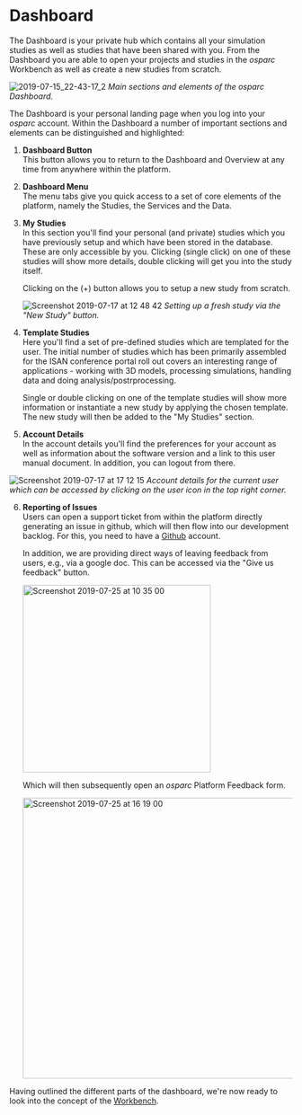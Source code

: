 # Dashboard

The Dashboard is your private hub which contains all your simulation studies as well as studies that have been shared with you. From the Dashboard you are able to open your projects and studies in the *osparc* Workbench as well as create a new studies from scratch.

![2019-07-15_22-43-17_2](https://user-images.githubusercontent.com/32800795/61254539-19ecde00-a765-11e9-8b3d-aa17d580fbce.jpeg)
*Main sections and elements of the *osparc* Dashboard.*

The Dashboard is your personal landing page when you log into your *osparc* account. Within the Dashboard a number of important sections and elements can be distinguished and highlighted:

1. **Dashboard Button** <br/>
   This button allows you to return to the Dashboard and Overview at any time from anywhere within the platform.

2. **Dashboard Menu** <br/>
   The menu tabs give you quick access to a set of core elements of the platform, namely the Studies, the Services and the Data.

3. **My Studies** <br/>
   In this section you'll find your personal (and private) studies which you have previously setup and which have been stored in the database. These are only accessible by you. Clicking (single click) on one of these studies will show more details, double clicking will get you into the study itself.<br/>

   Clicking on the (+) button allows you to setup a new study from scratch.

    ![Screenshot 2019-07-17 at 12 48 42](https://user-images.githubusercontent.com/32800795/61369857-53bb0300-a891-11e9-94d9-460ad5b69dce.png)
    *Setting up a fresh study via the "New Study" button.*

4. **Template Studies** <br/>
   Here you'll find a set of pre-defined studies which are templated for the user. The initial number of studies which has been primarily assembled for the ISAN conference portal roll out covers an interesting range of applications - working with 3D models, processing simulations, handling data and doing analysis/postrprocessing.

   Single or double clicking on one of the template studies will show more information or instantiate a new study by applying the chosen template. The new study will then be added to the "My Studies" section.

5. **Account Details** <br/>
    In the account details you'll find the preferences for your account as well as information about the software version and a link to this user manual document. In addition, you can logout from there.

![Screenshot 2019-07-17 at 17 12 15](https://user-images.githubusercontent.com/32800795/61387267-1cab1880-a8b6-11e9-974e-22620a20bbc8.png)
*Account details for the current user which can be accessed by clicking on the user icon in the top right corner.*


6. **Reporting of Issues** <br/>
    Users can open a support ticket from within the platform directly generating an issue in github, which will then flow into our development backlog. For this, you need to have a [Github](https://github.com/) account.

    In addition, we are providing direct ways of leaving feedback from users, e.g., via a google doc. This can be accessed via the "Give us feedback" button.

    <img width="334" alt="Screenshot 2019-07-25 at 10 35 00" src="https://user-images.githubusercontent.com/32800795/61915014-869b7180-aef7-11e9-93de-299c59d33c02.png"> <br/>

    Which will then subsequently open an *osparc* Platform Feedback form.

    <img width="500" alt="Screenshot 2019-07-25 at 16 19 00" src="https://user-images.githubusercontent.com/32800795/61915117-fc9fd880-aef7-11e9-852c-798602d925a3.png">


Having outlined the different parts of the dashboard, we're now ready to look into the concept of the [Workbench](/docs/platform_introduction/core_elements/workbench.md).